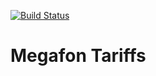 [![Build Status](https://travis-ci.org/arakhmatullin/HW.megafon.svg?branch=master)](https://travis-ci.org/arakhmatullin/HW.megafon)
# Megafon Tariffs 


